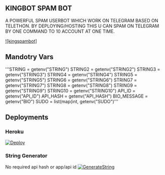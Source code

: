 ## KINGBOT SPAM BOT 
A POWERFUL SPAM USERBOT WHICH WORK ON TELEGRAM BASED ON TELETHON. BY DEPLOYING/HOSTING THIS U CAN SPAM ON TELEGRAM BY ONE COMMAND TO 10 ACCOUNT AT ONE TIME.

[![kingspambot]](https://telegra.ph/file/fc22cb568f8e82f574109.jpg)

## Mandotry Vars 
'''STRING = getenv("STRING")
STRING2 = getenv("STRING2")
STRING3 = getenv("STRING3")
STRING4 = getenv("STRING4")
STRING5 = getenv("STRING5")
STRING6 = getenv("STRING6")
STRING7 = getenv("STRING7")
STRING8 = getenv("STRING8")
STRING9 = getenv("STRING9")
STRING10 = getenv("STRING10")
API_ID = getenv("API_ID")
API_HASH = getenv("API_HASH")
BIO_MESSAGE = getenv("BIO")
SUDO = list(map(int, getenv("SUDO")'''


## Deployments

### Heroku

[![Deploy](https://www.herokucdn.com/deploy/button.svg)](https://heroku.com/deploy)

### String Generator
No required api hash or app/api id
[![GenerateString](https://img.shields.io/badge/repl.it-generateString-yellowgreen)](https://replit.com/@Kartikpro/KINGBOT-STRING#main.py)


